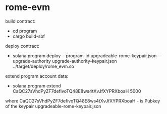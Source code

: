 # rome-evm

build contract:
- cd program
- cargo build-sbf

deploy contract:
- solana program deploy --program-id upgradeable-rome-keypair.json --upgrade-authority upgrade-authority-keypair.json ../target/deploy/rome_evm.so 

extend program account data:
- solana program extend CaQC27sVhdPyZF7defivoTQ48E8ws4tXvJfXYPRXboaH 5000

where CaQC27sVhdPyZF7defivoTQ48E8ws4tXvJfXYPRXboaH - is Pubkey of the keypair upgradeable-rome-keypair.json

